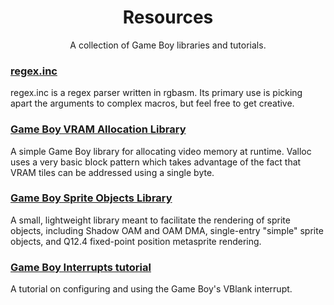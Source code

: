 <head><title>Evie | Resources</title></head>

# <center> Resources </center>
<center> A collection of Game Boy libraries and tutorials. </center>

### [regex.inc](https://github.com/eievui5/regex.inc)

regex.inc is a regex parser written in rgbasm.
Its primary use is picking apart the arguments to complex macros, but feel free to get creative.

### [Game Boy VRAM Allocation Library](https://github.com/eievui5/gb-valloc-lib)

A simple Game Boy library for allocating video memory at runtime. Valloc
uses a very basic block pattern which takes advantage of the fact that
VRAM tiles can be addressed using a single byte.

### [Game Boy Sprite Objects Library](https://github.com/eievui5/gb-sprobj-lib)

A small, lightweight library meant to facilitate the rendering of
sprite objects, including Shadow OAM and OAM DMA, single-entry "simple"
sprite objects, and Q12.4 fixed-point position metasprite rendering.

### [Game Boy Interrupts tutorial](interrupts.html)

A tutorial on configuring and using the Game Boy's VBlank interrupt.
